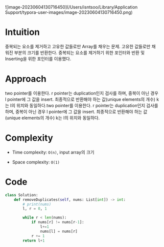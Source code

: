![image-20230604130716450](/Users/isntsoo/Library/Application Support/typora-user-images/image-20230604130716450.png)

# Intuition

중복되는 요소를 제거하고 고유한 값들로만 Array를 채우는 문제.  고유한 값들로만 채워진 부분의 크기를 반환한다. 중복되는 요소를 제거하기 위한 포인터와  반환 및 Inserting을 위한 포인터를 이용했다.



# Approach

two pointer를 이용한다. r pointer는 duplication인지 검사를 하며, 중복이 아닌 경우 l pointer에 그 값을 insert. 최종적으로 반환해야 하는 값(unique elements의 개수) k는 l의 위치와 동일하다.two pointer를 이용한다. r pointer는 duplication인지 검사를 하며, 중복이 아닌 경우 l pointer에 그 값을 insert. 최종적으로 반환해야 하는 값(unique elements의 개수) k는 l의 위치와 동일하다.



# Complexity
- Time complexity: `O(n)`, input array의 크기
<!-- Add your time complexity here, e.g. $$O(n)$$ -->

 - Space complexity: `O(1)`
<!-- Add your space complexity here, e.g. $$O(n)$$ -->

# Code
```python
class Solution:
    def removeDuplicates(self, nums: List[int]) -> int:
        # print(nums)
        l, r = 0, 1

        while r < len(nums):
            if nums[r] != nums[r-1]:
                l+=1
                nums[l] = nums[r]
            r += 1
        return l+1
```

